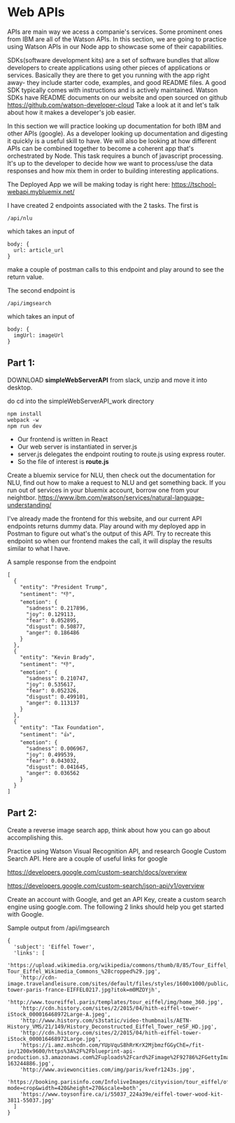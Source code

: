 # Web APIs

APIs are main way we acess a companie's services. Some prominent ones from IBM are all of the Watson APIs. In this section, we are going to practice using Watson APIs in our Node app to showcase some of their capabilities. 

SDKs(software development kits) are a set of software bundles that allow developers to create applications using other pieces of applications or services. Basically they are there to get you running with the app right away- they include starter code, examples, and good README files. A good SDK typically comes with instructions and is actively maintained. Watson SDKs have README documents on our website and open sourced on github
https://github.com/watson-developer-cloud
Take a look at it and let's talk about how it makes a developer's job easier.


In this section we will practice looking up documentation for both IBM and other APIs (google). As a developer looking up documentation and digesting it quickly is a useful skill to have. We will also be looking at how different APIs can be combined together to become a coherent app that's orchestrated by Node. This task requires a bunch of javascript processing. It's up to the developer to decide how we want to process/use the data responses and how mix them in order to building interesting applications. 



The Deployed App we will be making today is right here: 
https://tschool-webapi.mybluemix.net/

I have created 2 endpoints associated with the 2 tasks. The first is 

```
/api/nlu 
```
which takes an input of 
```
body: {
  url: article_url
}
```
make a couple of postman calls to this endpoint and play around to see the return value. 


The second endpoint is 

```
/api/imgsearch 
```
which takes an input of 
```
body: {
  imgUrl: imageUrl
}
```

## Part 1: 
DOWNLOAD **simpleWebServerAPI** from slack, unzip and move it into desktop. 

do 
cd into the simpleWebServerAPI_work directory
```
npm install
webpack -w
npm run dev
```
- Our frontend is written in React
- Our web server is instantiated in server.js
- server.js delegates the endpoint routing to route.js using express router. 
- So the file of interest is **route.js**


Create a bluemix service for NLU, then check out the documentation for NLU, find out how to make a request to NLU and get something back. If you run out of services in your bluemix account, borrow one from your neightbor. 
https://www.ibm.com/watson/services/natural-language-understanding/

I've already made the frontend for this website, and our current API endpoints returns dummy data. 
Play around with my deployed app in Postman to figure out what's the output of this API. Try to recreate this endpoint so when our frontend makes the call, it will display the results similar to what I have. 

A sample response from the endpoint 
```
[
  {
    "entity": "President Trump",
    "sentiment": "👎",
    "emotion": {
      "sadness": 0.217896,
      "joy": 0.129113,
      "fear": 0.052895,
      "disgust": 0.50877,
      "anger": 0.186486
    }
  },
  {
    "entity": "Kevin Brady",
    "sentiment": "👎",
    "emotion": {
      "sadness": 0.210747,
      "joy": 0.535617,
      "fear": 0.052326,
      "disgust": 0.499101,
      "anger": 0.113137
    }
  },
  {
    "entity": "Tax Foundation",
    "sentiment": "👍",
    "emotion": {
      "sadness": 0.006967,
      "joy": 0.499539,
      "fear": 0.043032,
      "disgust": 0.041645,
      "anger": 0.036562
    }
  }
]
```


## Part 2: 
Create a reverse image search app, think about how you can go about accomplishing this. 

Practice using Watson Visual Recognition API, and research Google Custom Search API. Here are a couple of useful links for google

https://developers.google.com/custom-search/docs/overview

https://developers.google.com/custom-search/json-api/v1/overview

Create an account with Google, and get an API Key, create a custom search engine using google.com. The following 2 links should help you get started with Google. 


Sample output from /api/imgsearch
```
{
  'subject': 'Eiffel Tower',
  'links': [
    'https://upload.wikimedia.org/wikipedia/commons/thumb/8/85/Tour_Eiffel_Wikimedia_Commons_%28cropped%29.jpg/1200px-Tour_Eiffel_Wikimedia_Commons_%28cropped%29.jpg',
    'http://cdn-image.travelandleisure.com/sites/default/files/styles/1600x1000/public/1487701021/eiffel-tower-paris-france-EIFFEL0217.jpg?itok=m0MZOYjh',
    'http://www.toureiffel.paris/templates/tour_eiffel/img/home_360.jpg',
    'http://cdn.history.com/sites/2/2015/04/hith-eiffel-tower-iStock_000016468972Large-A.jpeg',
    'http://www.history.com/s3static/video-thumbnails/AETN-History_VMS/21/149/History_Deconstructed_Eiffel_Tower_reSF_HD.jpg',
    'http://cdn.history.com/sites/2/2015/04/hith-eiffel-tower-iStock_000016468972Large.jpg',
    'https://i.amz.mshcdn.com/YUpVquS8hRrKrX2MjbmzfGGyChE=/fit-in/1200x9600/https%3A%2F%2Fblueprint-api-production.s3.amazonaws.com%2Fuploads%2Fcard%2Fimage%2F92786%2FGettyImages-163244886.jpg',
    'http://www.aviewoncities.com/img/paris/kvefr1243s.jpg',
    'https://booking.parisinfo.com/InfoliveImages/cityvision/tour_eiffel/office_du_tourisme_de_paris_tour_eiffel_2.jpg?mode=crop&width=420&height=270&scale=both',
    'https://www.toysonfire.ca/i/55037_224a39e/eiffel-tower-wood-kit-3811-55037.jpg'
  ]
}
```


